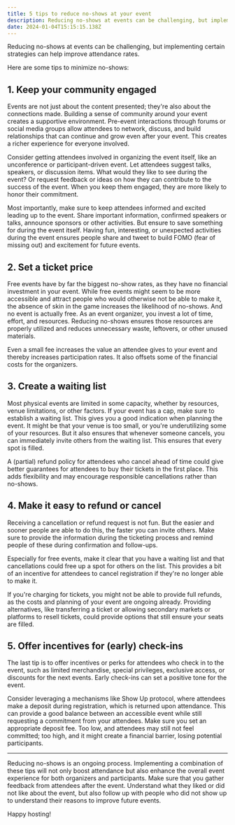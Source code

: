 ```yaml
---
title: 5 tips to reduce no-shows at your event
description: Reducing no-shows at events can be challenging, but implementing certain strategies can help improve attendance rates. Follow these tips to minimize no-shows at your next event.
date: 2024-01-04T15:15:15.138Z
---
```


Reducing no-shows at events can be challenging, but implementing certain strategies can help improve attendance rates.

Here are some tips to minimize no-shows:

## 1. Keep your community engaged

Events are not just about the content presented; they're also about the connections made. Building a sense of community around your event creates a supportive environment. Pre-event interactions through forums or social media groups allow attendees to network, discuss, and build relationships that can continue and grow even after your event. This creates a richer experience for everyone involved.

Consider getting attendees involved in organizing the event itself, like an unconference or participant-driven event. Let attendees suggest talks, speakers, or discussion items. What would they like to see during the event? Or request feedback or ideas on how they can contribute to the success of the event. When you keep them engaged, they are more likely to honor their commitment.

Most importantly, make sure to keep attendees informed and excited leading up to the event. Share important information, confirmed speakers or talks, announce sponsors or other activities. But ensure to save something for during the event itself. Having fun, interesting, or unexpected activities during the event ensures people share and tweet to build FOMO (fear of missing out) and excitement for future events.

## 2. Set a ticket price

Free events have by far the biggest no-show rates, as they have no financial investment in your event. While free events might seem to be more accessible and attract people who would otherwise not be able to make it, the absence of skin in the game increases the likelihood of no-shows. And no event is actually free. As an event organizer, you invest a lot of time, effort, and resources. Reducing no-shows ensures those resources are properly utilized and reduces unnecessary waste, leftovers, or other unused materials.

Even a small fee increases the value an attendee gives to your event and thereby increases participation rates. It also offsets some of the financial costs for the organizers.

## 3. Create a waiting list

Most physical events are limited in some capacity, whether by resources, venue limitations, or other factors. If your event has a cap, make sure to establish a waiting list. This gives you a good indication when planning the event. It might be that your venue is too small, or you're underutilizing some of your resources. But it also ensures that whenever someone cancels, you can immediately invite others from the waiting list. This ensures that every spot is filled.

A (partial) refund policy for attendees who cancel ahead of time could give better guarantees for attendees to buy their tickets in the first place. This adds flexibility and may encourage responsible cancellations rather than no-shows.

## 4. Make it easy to refund or cancel

Receiving a cancellation or refund request is not fun. But the easier and sooner people are able to do this, the faster you can invite others. Make sure to provide the information during the ticketing process and remind people of these during confirmation and follow-ups.

Especially for free events, make it clear that you have a waiting list and that cancellations could free up a spot for others on the list. This provides a bit of an incentive for attendees to cancel registration if they're no longer able to make it.

If you're charging for tickets, you might not be able to provide full refunds, as the costs and planning of your event are ongoing already. Providing alternatives, like transferring a ticket or allowing secondary markets or platforms to resell tickets, could provide options that still ensure your seats are filled.

## 5. Offer incentives for (early) check-ins

The last tip is to offer incentives or perks for attendees who check in to the event, such as limited merchandise, special privileges, exclusive access, or discounts for the next events. Early check-ins can set a positive tone for the event.

Consider leveraging a mechanisms like Show Up protocol, where attendees make a deposit during registration, which is returned upon attendance. This can provide a good balance between an accessible event while still requesting a commitment from your attendees. Make sure you set an appropriate deposit fee. Too low, and attendees may still not feel committed; too high, and it might create a financial barrier, losing potential participants.

---

Reducing no-shows is an ongoing process. Implementing a combination of these tips will not only boost attendance but also enhance the overall event experience for both organizers and participants. Make sure that you gather feedback from attendees after the event. Understand what they liked or did not like about the event, but also follow up with people who did not show up to understand their reasons to improve future events.

Happy hosting!
